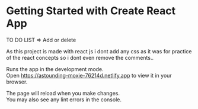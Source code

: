 # Getting Started with Create React App
TO DO LIST => Add or delete

As this project is made with react js i dont add any css as it was for practice of the react concepts so i dont even remove the comments..

Runs the app in the development mode.\
Open https://astounding-moxie-76214d.netlify.app to view it in your browser.

The page will reload when you make changes.\
You may also see any lint errors in the console.
